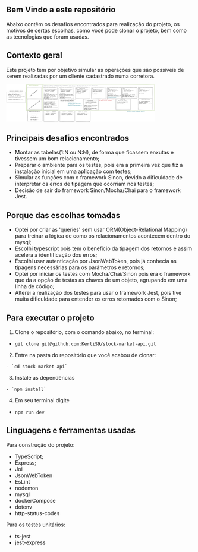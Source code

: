 ## Bem Vindo a este repositório

Abaixo contêm os desafios encontrados para realização do projeto, os motivos de certas escolhas, como você pode clonar o projeto, bem como as tecnologias que foram usadas.


## Contexto geral

Este projeto tem por objetivo simular as operações que são possíveis de serem realizadas por um cliente cadastrado numa corretora.

<div style="display: inline_block">
  <img alt="planningProject" height="100" width="400" src="./planning.png"/>
</div>

## Principais desafios encontrados
 - Montar as tabelas(1:N ou N:N), de forma que ficassem enxutas e tivessem um bom relacionamento;
 - Preparar o ambiente para os testes, pois era a primeira vez que fiz a instalação inicial em uma aplicação com testes;
 - Simular as funções com o framework Sinon, devido a dificuldade de interpretar os erros de tipagem que ocorriam nos testes;
 - Decisão de sair do framework Sinon/Mocha/Chai para o framework Jest.

## Porque das escolhas tomadas
 - Optei por criar as 'queries' sem usar ORM(Object-Relational Mapping) para treinar a lógica de como os relacionamentos acontecem dentro do mysql;
 - Escolhi typescript pois tem o benefício da tipagem dos retornos e assim acelera a identificação dos erros;
 - Escolhi usar autenticação por JsonWebToken, pois já conhecia as tipagens necessárias para os parâmetros e retornos;
 - Optei por iniciar os testes com Mocha/Chai/Sinon pois era o framework que da a opção de testas as chaves de um objeto, agrupando em uma linha de código;
 - Alterei a realização dos testes para usar o framework Jest, pois tive muita dificuldade para entender os erros retornados com o Sinon;

## Para executar o projeto
  1. Clone o repositório, com o comando abaixo, no terminal:

  - `git clone git@github.com:KerliS9/stock-market-api.git`

  2. Entre na pasta do repositório que você acabou de clonar:

    - `cd stock-market-api`

  3. Instale as dependências

    - `npm install`

  4. Em seu terminal digite

  - `npm run dev`

## Linguagens e ferramentas usadas

Para construção do projeto:
 - TypeScript;
 - Express;
 - Joi
 - JsonWebToken
 - EsLint
 - nodemon
 - mysql
 - dockerCompose
 - dotenv
 - http-status-codes

Para os testes unitários:
 - ts-jest
 - jest-express
